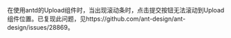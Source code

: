 在使用antd的Upload组件时，当出现滚动条时，点击提交按钮无法滚动到Upload组件位置。已复现此问题，见https://github.com/ant-design/ant-design/issues/28869。
